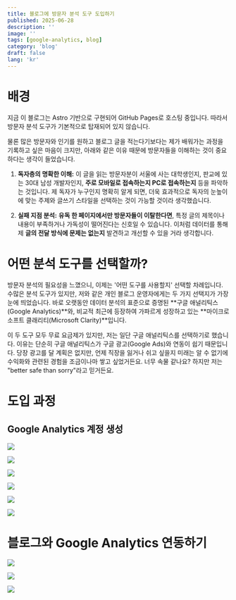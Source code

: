 ```yaml
---
title: 블로그에 방문자 분석 도구 도입하기
published: 2025-06-28
description: ''
image: ''
tags: [google-analytics, blog]
category: 'blog'
draft: false 
lang: 'kr'
---
```


# 배경

지금 이 블로그는 Astro 기반으로 구현되어 GitHub Pages로 호스팅 중입니다. 따라서 방문자 분석 도구가 기본적으로 탑재되어 있지 않습니다.

물론 많은 방문자와 인기를 원하고 블로그 글을 적는다기보다는 제가 배워가는 과정을 기록하고 싶은 마음이 크지만, 아래와 같은 이유 때문에 방문자들을 이해하는 것이 중요하다는 생각이 들었습니다.

1. **독자층의 명확한 이해:** 이 글을 읽는 방문자분이 서울에 사는 대학생인지, 판교에 있는 30대 남성 개발자인지, **주로 모바일로 접속하는지 PC로 접속하는지** 등을 파악하는 것입니다. 제 독자가 누구인지 명확히 알게 되면, 더욱 효과적으로 독자의 눈높이에 맞는 주제와 글쓰기 스타일을 선택하는 것이 가능할 것이라 생각했습니다.

2. **실패 지점 분석:** **유독 한 페이지에서만 방문자들이 이탈한다면**, 특정 글의 제목이나 내용이 부족하거나 가독성이 떨어진다는 신호일 수 있습니다. 이처럼 데이터를 통해 제 **글의 전달 방식에 문제는 없는지** 발견하고 개선할 수 있을 거라 생각합니다.

# 어떤 분석 도구를 선택할까?

방문자 분석의 필요성을 느꼈으니, 이제는 '어떤 도구를 사용할지' 선택할 차례입니다. 수많은 분석 도구가 있지만, 저와 같은 개인 블로그 운영자에게는 두 가지 선택지가 가장 눈에 띄었습니다. 바로 오랫동안 데이터 분석의 표준으로 증명된 **구글 애널리틱스(Google Analytics)**와, 비교적 최근에 등장하여 가파르게 성장하고 있는 **마이크로소프트 클래리티(Microsoft Clarity)**입니다.

이 두 도구 모두 무료 요금제가 있지만, 저는 일단 구글 애널리틱스를 선택하기로 했습니다.
이유는 단순히 구글 애널리틱스가 구글 광고(Google Ads)와 연동이 쉽기 때문입니다.
당장 광고를 달 계획은 없지만, 언제 직장을 잃거나 쉬고 싶을지 미래는 알 수 없기에 수익화와 관련된 경험을 조금이나마 쌓고 싶었거든요. 너무 속물 같나요? 하지만 저는 "better safe than sorry"라고 믿거든요.

# 도입 과정

## Google Analytics 계정 생성


![](../../content/posts/images/2025-06-28-16-08-36.png)

![](../../content/posts/images/2025-06-28-16-12-51.png)

![](../../content/posts/images/2025-06-28-16-13-36.png)

![](../../content/posts/images/2025-06-28-16-14-18.png)

![](../../content/posts/images/2025-06-28-16-14-44.png)

![](../../content/posts/images/2025-06-28-16-15-59.png)

# 블로그와 Google Analytics 연동하기

![](../../content/posts/images/2025-06-28-16-20-49.png)

![](../../content/posts/images/2025-06-28-16-24-08.png)

![](../../content/posts/images/2025-06-28-16-32-14.png)
